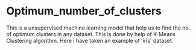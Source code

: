 # Optimum_number_of_clusters
This is a unsupervised machine learning model that help us to find the no. of optimum clusters in any dataset. This is done by help of K-Means Clustering algorithm.
Here i have taken an example of 'iris' dataset.
